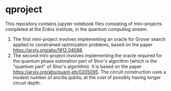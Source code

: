 # qproject 

This repository contains jupyter notebook files consisting of mini-projects completed at the Erdos institute, in the quantum computing stream.

1. The first mini-project involves implementing an oracle for Grover search applied to constrained optimization problems, based on the paper https://arxiv.org/abs/1912.04088.
2. The second mini-project involves implementing the oracle required for the quantum phase estimation part of Shor's algorithm (which is the "quantum part" of Shor's algorithm). It is based on the paper https://arxiv.org/abs/quant-ph/0205095.  The circuit construction uses a modest number of ancilla qubits, at the cost of possibly having longer circuit depth.   
